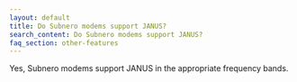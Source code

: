 ```yaml
---
layout: default
title: Do Subnero modems support JANUS?
search_content: Do Subnero modems support JANUS?
faq_section: other-features
---
```


Yes, Subnero modems support JANUS in the appropriate frequency bands.
